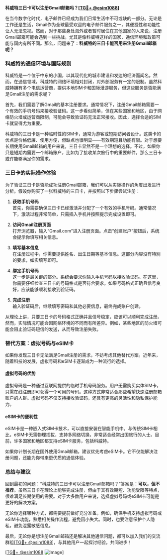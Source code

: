 **科威特三日卡可以注册Gmail邮箱吗？[[TG💪+ @esim1088](https://t.me/s/esim1088)]**

在当今数字化时代，电子邮件已经成为我们日常生活中不可或缺的一部分。无论是工作还是生活，Gmail作为全球最受欢迎的电子邮件服务之一，其便捷性和功能性让人无法忽视。然而，对于那些身处海外或者暂时居住在其他国家的人来说，注册Gmail邮箱可能会遇到一些挑战。尤其是像科威特这样的国家，通信环境和政策可能与国内有所不同。那么，问题来了：**科威特的三日卡能否用来注册Gmail邮箱呢？**

### 科威特的通信环境与国际规则

科威特是一个位于中东的小国，以其现代化的城市建设和发达的经济而闻名。然而，在通信领域，科威特的网络环境相对封闭，对外部服务有一定的限制。虽然科威特拥有多个电信运营商，提供本地SIM卡和国际漫游服务，但这些服务是否能满足Gmail注册的需求呢？

首先，我们需要了解Gmail的基本注册要求。通常情况下，注册Gmail邮箱需要一个有效的手机号码来接收验证码。这一步看似简单，但在某些国家和地区，由于网络防火墙或运营商限制，可能会导致验证码无法正常接收。因此，选择合适的SIM卡就显得尤为重要。

科威特的三日卡是一种临时性的SIM卡，通常为游客或短期访问者设计。这类卡的优点是价格低廉、使用方便，但缺点也很明显——有效期短且功能有限。对于想要长期使用Gmail邮箱的用户来说，三日卡显然不是一个理想的选择。不过，如果你只是短期内需要一个邮箱账户，比如为了接收某次旅行中的重要邮件，那么三日卡或许能够满足你的需求。

### 三日卡的实际操作体验

为了验证三日卡是否能成功注册Gmail邮箱，我们可以从实际操作的角度出发进行分析。假设你购买了一张科威特的三日卡，并按照以下步骤尝试注册：

1. **获取手机号码**  
   首先，你需要确保三日卡已经激活并分配了一个有效的手机号码。通常情况下，激活过程非常简单，只需插入手机并按照提示完成设置即可。

2. **访问Gmail注册页面**  
   打开浏览器，输入“Gmail.com”进入注册页面。点击“创建账户”按钮后，系统会提示你填写相关信息。

3. **填写基本信息**  
   在注册过程中，你需要提供姓名、出生日期等基本信息。这部分内容没有特别的要求，如实填写即可。

4. **绑定手机号码**  
   这一步是最关键的部分。系统会要求你输入手机号码以接收验证码。在这里，你需要仔细检查三日卡的号码格式是否符合要求。如果号码格式正确且信号良好，应该能够顺利接收到验证码。

5. **完成注册**  
   输入验证码后，继续填写密码和其他必要信息，最终完成账户创建。

从理论上讲，只要三日卡的号码格式正确并且信号稳定，应该可以顺利完成注册。然而，实际情况可能会因网络环境的不同而有所差异。例如，某些地区的防火墙可能会阻止验证码短信的发送，从而导致注册失败。

### 替代方案：虚拟号码与eSIM卡

如果你发现三日卡无法满足Gmail注册的需求，不妨考虑其他替代方案。近年来，随着科技的发展，虚拟号码和eSIM卡逐渐成为一种流行的选择。

#### 虚拟号码的优势

虚拟号码是一种通过互联网提供的临时手机号码服务。用户无需购买实体SIM卡，只需在线注册即可获得一个可用的号码。这种方式非常适合那些希望快速注册邮箱账户的人群。虚拟号码不仅支持接收验证码，还具有更高的灵活性和隐私保护能力。

#### eSIM卡的便利性

eSIM卡是一种嵌入式SIM卡技术，可以直接安装在智能手机中。与传统SIM卡相比，eSIM卡无需物理插拔，支持多网络切换，非常适合经常出国旅行的人士。目前，许多国家和地区都支持eSIM卡服务，包括科威特。

如果你计划长期在国外使用Gmail邮箱，建议优先考虑eSIM卡。它不仅能解决注册问题，还能为你带来更优质的通信体验。

### 总结与建议

回到最初的问题：“科威特的三日卡可以注册Gmail邮箱吗？”答案是：**可以，但不推荐**。虽然三日卡在理论上能够完成注册，但由于其有效期短、功能受限等特点，很难满足长期使用的需要。对于大多数用户来说，选择虚拟号码或eSIM卡可能是更好的解决方案。

无论你选择哪种方式，都需要提前做好充分准备。例如，确保手机支持虚拟号码或eSIM卡功能，熟悉相关操作流程，避免因小失大。同时，也要注意保护个人隐私，避免泄露敏感信息。

最后，无论你是想注册Gmail邮箱还是解决其他通信问题，都可以加入我们的交流群组[[TG💪+ @esim1088](https://t.me/s/esim1088)]，与其他用户一起探讨经验，共同进步！

[[TG💪+ @esim1088](https://t.me/s/esim1088) ![Image](https://i.postimg.cc/4NQfJmqS/Snipaste-2025-05-13-00-14-12.png)]